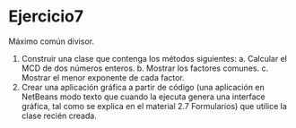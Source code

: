 # Ejercicio7
Máximo común divisor.
1. Construir una clase que contenga los métodos siguientes:
  a. Calcular el MCD de dos números enteros.
  b. Mostrar los factores comunes.
  c. Mostrar el menor exponente de cada factor.
2. Crear una aplicación gráfica a partir de código (una aplicación en NetBeans modo
texto que cuando la ejecuta genera una interface gráfica, tal como se explica en el
material 2.7 Formularios) que utilice la clase recién creada.
